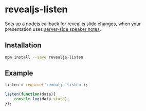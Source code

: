 # revealjs-listen

Sets up a nodejs callback for reveal.js slide changes, when your presentation uses [server-side speaker notes](https://github.com/hakimel/reveal.js#server-side-speaker-notes).

## Installation

```bash
npm install --save revealjs-listen
```

## Example

```js
listen = require('revealjs-listen');

listen(function(data){
    console.log(data.state);
});
```

